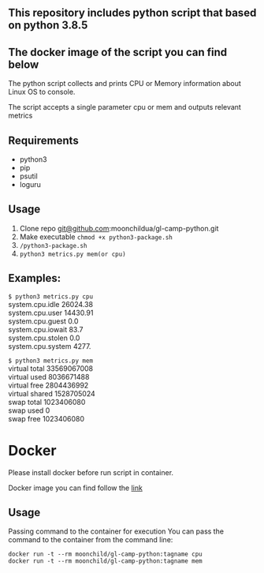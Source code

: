 ## This repository includes python script that based on python 3.8.5
## The docker image of the script you can find below

The python script collects and prints CPU or Memory information about Linux OS to console.

The script accepts a single parameter cpu or mem and outputs relevant metrics


## Requirements
- python3
- pip
- psutil
- loguru

## Usage
1. Clone repo git@github.com:moonchildua/gl-camp-python.git
2. Make executable `chmod +x python3-package.sh`
3. `/python3-package.sh`
4. `python3 metrics.py mem(or cpu)` 


## Examples:
`$ python3 metrics.py cpu`<br />
system.cpu.idle 26024.38<br />
system.cpu.user 14430.91<br />
system.cpu.guest 0.0<br />
system.cpu.iowait 83.7<br />
system.cpu.stolen 0.0<br />
system.cpu.system 4277.<br />

`$ python3 metrics.py mem`<br />
virtual total 33569067008<br />
virtual used 8036671488<br />
virtual free 2804436992<br />
virtual shared 1528705024<br />
swap total 1023406080<br />
swap used 0<br />
swap free 1023406080<br />


# Docker

Please install docker before run script in container.

Docker image you can find follow the [link](https://hub.docker.com/repository/docker/moonchild/gl-camp-python)

## Usage
Passing command to the container for execution
You can pass the command to the container from the command line:

`docker run -t --rm moonchild/gl-camp-python:tagname cpu`<br />
`docker run -t --rm moonchild/gl-camp-python:tagname mem`
